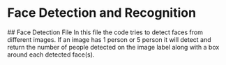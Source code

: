 # Face Detection and Recognition

<p> ## Face Detection File 
In this file the code tries to detect faces from different images. If an image has 1 person or 5 person it will detect and return the number of people detected on the image label along with a box around each detected face(s).</p>

